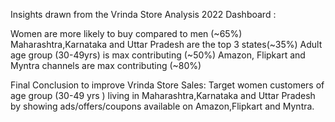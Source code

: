 Insights drawn from the Vrinda Store Analysis 2022 Dashboard : 

Women are more likely to buy compared to men (~65%)
Maharashtra,Karnataka and Uttar Pradesh are the top 3 states(~35%) 
Adult age group (30-49yrs) is max contributing (~50%)
Amazon, Flipkart and Myntra channels are max contributing (~80%)

Final Conclusion to improve Vrinda Store Sales: 
Target women customers of age group (30-49 yrs ) living in Maharashtra,Karnataka and Uttar Pradesh by showing ads/offers/coupons available on Amazon,Flipkart and Myntra.
